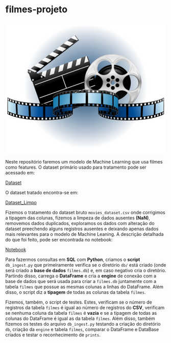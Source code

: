# filmes-projeto

![](assets/Filme.jpg)

Neste repositório faremos um modelo de Machine Learning que usa filmes como features. O dataset primário usado para tratamento pode ser acessado em:

[Dataset](data/raw/movies_dataset.csv)

O dataset tratado encontra-se em:

[Dataset_Limpo](data/processed/filmes_limpos.csv)

Fizemos o tratamento do dataset bruto `movies_dataset.csv` onde corrigimos a tipagem das colunas, fizemos a limpeza de dados ausentes __(NaN)__, removemos dados duplicados, exploramos os dados com alteração do dataset preechendo alguns registros ausentes e deixando apenas dados mais relevantes para o modelo de Machine Leaning. A descrição detalhada do que foi feito, pode ser encontrada no notebook:

[Notebook](notebooks/01_exploracao_e_limpeza_de_dados.ipynb)

Para fazermos consultas em __SQL__ com __Python__, criamos o __script__ `db_ingest.py` que primeiramente verifica se o diretório `db/` está criado (onde será criado a __base de dados__ `filmes.db`) e, em caso negativo cria o diretório. Partindo disso, carrega o __DataFrame__ e cria a __engine__ de conexão com a base de dados que será usada para criar a `filmes.db` juntamente com a tabela `filmes` que possue as mesmas colunas a linhas do DataFrame. Além disso, o script diz a __tipagem__ de todas as colunas da tabela `filmes`.

Fizemos, também, o script de testes. Estes, verificam se o número de registros da tabela `filmes` é igual ao número de registros do __CSV__, verificam se nenhuma coluna da tabela `filmes` é __vazia__ e se a tipagem de todas as colunas do DataFrame é igual as da tabela `filmes`. Além disso, também fizemos os testes do arquivo `db_ingest.py` testando a criação do diretório `db`, criação da `engine` e tabela `filmes`, comparar o DataFrame e DataBase criados e testar o reconhecimento de `prints`. 